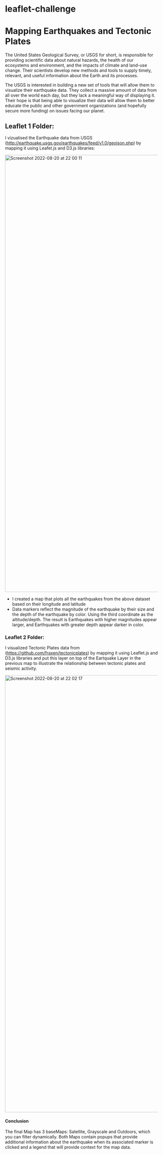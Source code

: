 # leaflet-challenge

# Mapping Earthquakes and Tectonic Plates

The United States Geological Survey, or USGS for short, is responsible for providing scientific data about natural hazards, the health of our ecosystems and environment, and the impacts of climate and land-use change. Their scientists develop new methods and tools to supply timely, relevant, and useful information about the Earth and its processes.

The USGS is interested in building a new set of tools that will allow them to visualize their earthquake data. They collect a massive amount of data from all over the world each day, but they lack a meaningful way of displaying it. Their hope is that being able to visualize their data will allow them to better educate the public and other government organizations (and hopefully secure more funding) on issues facing our planet.


## Leaflet 1 Folder: 

I vizualised the Earthquake data from USGS (http://earthquake.usgs.gov/earthquakes/feed/v1.0/geojson.php) by mapping it using Leafet.js and D3.js libraries:

<img width="1440" alt="Screenshot 2022-08-20 at 22 00 11" src="https://user-images.githubusercontent.com/67019030/185766111-642cb700-3706-4e71-a1e2-af137af03ff2.png">
  
  * I created a map that plots all the earthquakes from the above dataset based on their longitude and latitude
  * Data markers reflect the magnitude of the earthquake by their size and the depth of the earthquake by color. Using the third coordinate as the altitude/depth. The result is Earthquakes with higher magnitudes appear larger, and Earthquakes with greater depth appear darker in color.

### Leaflet 2 Folder:  

I visualized Tectonic Plates data from (https://github.com/fraxen/tectonicplates) by mapping it using Leaflet.js and D3.js libraries and put this layer on top of the Eartquake Layer in the previous map to illustrate the relationship between tectonic plates and seismic activity.

<img width="1440" alt="Screenshot 2022-08-20 at 22 02 17" src="https://user-images.githubusercontent.com/67019030/185766140-dc05d506-3812-4e2d-ab1e-127ecda813da.png">

#### Conclusion
The final Map has 3 baseMaps: Satellite, Grayscale and Outdoors, which you can filter dynamically.
Both Maps contain popups that provide additional information about the earthquake when its associated marker is clicked and a legend that will provide context for the map data.
